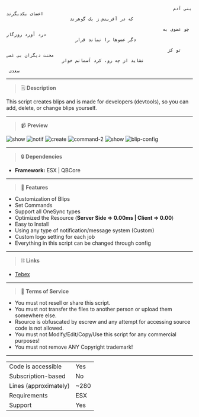                                                                    بنی آدم اعضای یکدیگرند
                            که در آفرینش ز یک گوهرند

                                                               چو عضوی به درد آورد روزگار
                              دگر عضو‌ها را نماند قرار

                                                                 تو کز محنت دیگران بی غمی
                         نشاید از چه رو، کرد آسمانم خوار

     سعدی 

____
> :spiral_notepad: **Description**


This script creates blips and is made for developers (devtools), so you can add, delete, or change blips yourself.
____
> :video_camera: **Preview**

![show](https://user-images.githubusercontent.com/108590062/233722410-0a6206fe-5bf2-4cf6-b0b8-e10e602e7170.png)
![notif](https://user-images.githubusercontent.com/108590062/233722397-6694e98c-dd31-4bc5-b402-4d97835bfa1a.png)
![create](https://user-images.githubusercontent.com/108590062/233722368-f27da4c8-6c54-46c2-9ab9-a92faeea720a.png)
![command-2](https://user-images.githubusercontent.com/108590062/233722136-d68d5425-09e0-43a5-8b26-0d439f73e911.png)
![show](https://user-images.githubusercontent.com/108590062/233722079-e106d3a3-6cae-41f6-a25e-7868e9988ae1.png)
![blip-config](https://user-images.githubusercontent.com/108590062/233722433-b157b372-2a65-4055-b8f7-a3534d5bb960.png)

____
> :lock: **Dependencies**

* **Framework:** ESX | QBCore
____
> 🎐 **Features**
- Customization of Blips
- Set Commands
- Support all OneSync types
- Optimized the Resource (**Server Side => 0.00ms | Client => 0.00**)
- Easy to Install
- Using any type of notification/message system (Custom)
- Custom logo setting for each job
- Everything in this script can be changed through config

____
> :chains: **Links**
- [Tebex](https://jasper-development.tebex.io/)

____
> 📜 **Terms of Service**

 - You must not resell or share this script.
 - You must not transfer the files to another person or upload them somewhere else.
 - Rsource is obfuscated by escrew and any attempt for accessing source code is not allowed.
 - You must not Modify/Edit/Copy/Use this script for any commercial purposes!
 - You must not remove ANY Copyright trademark!

____
|||
| --- | --- |
|Code is accessible|Yes|
|Subscription-based|No|
|Lines (approximately)|~280|
|Requirements|ESX | QBCORE|
|Support|Yes|
